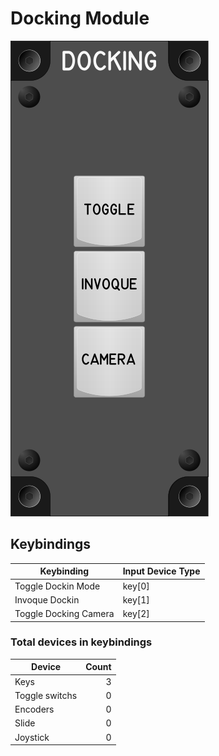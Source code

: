 # Docking Module

![Docking Module](images/DockingModule_50mmWidth.png)

## Keybindings

| Keybinding            | Input Device Type |
| ----------------------| ----------------- |
| Toggle Dockin Mode    | key[0]            |
| Invoque Dockin        | key[1]            |
| Toggle Docking Camera | key[2]            |

### Total devices in keybindings

| Device               | Count  |
| -------------------- | -----: |
| Keys                 |      3 |
| Toggle switchs       |      0 |
| Encoders             |      0 |
| Slide                |      0 |
| Joystick             |      0 |
